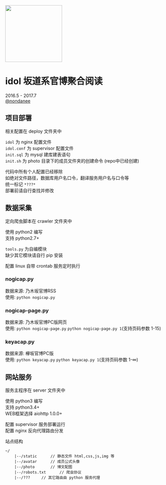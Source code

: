 <img src="https://raw.githubusercontent.com/nondanee/idol/master/static/android_launcher.png" width="180" height="180">

# idol 坂道系官博聚合阅读  
2016.5 - 2017.7  
[@nondanee](http://weibo.com/2314621010)  

  
## 项目部署  
相关配置在 deploy 文件夹中  
  
```idol``` 为 nginx 配置文件  
```idol.conf``` 为 supervisor 配置文件  
```init.sql``` 为 mysql 建库建表语句  
```init.sh``` 为 photo 目录下的成员文件夹的创建命令 (repo中已经创建)  
  
代码中所有个人配置已经移除  
如绝对文件路径，数据库用户名口令，翻译服务用户名与口令等  
统一标记 ```*???*```  
部署前请自行查找并修改  
  
  
## 数据采集  
定向爬虫脚本在 crawler 文件夹中  
  
使用 python2 编写  
支持 python2.7+  
  
```tools.py``` 为自编模块  
缺少其它模块请自行 pip 安装  
  
配置 linux 自带 crontab 服务定时执行  
  
  
### nogicap.py   
数据来源: 乃木坂官博RSS  
使用: ```python nogicap.py```  
### nogicap-page.py   
数据来源: 乃木坂官博PC版网页  
使用: ```python nogicap-page.py``` ```python nogicap-page.py 1```(支持页码参数 1-15)  
### keyacap.py   
数据来源: 欅坂官博PC版  
使用: ```python keyacap.py``` ```python keyacap.py 1```(支持页码参数 1-∞)  
  
## 网站服务  
服务主程序在 server 文件夹中  
  
使用 python3 编写  
支持 python3.4+  
WEB框架选择 aiohttp 1.0.0+  
  
配置 supervisor 服务部署运行  
配置 nginx 反向代理路由分发  
  
站点结构  
```  
~/  
	|--/static		// 静态文件 html,css,js,img 等  
	|--/avatar		// 成员公式头像  
	|--/photo		// 博文配图  
	|--/robots.txt		// 爬虫协议  
	|--/???		// 其它路由由 python 服务代理  
```  
  
  
  
  